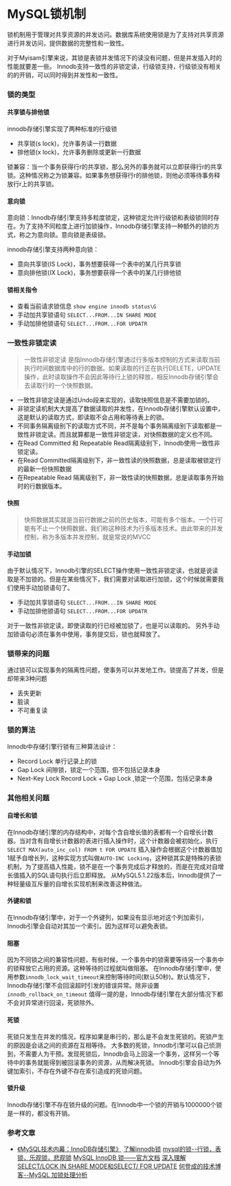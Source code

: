 MySQL锁机制
===



锁机制用于管理对共享资源的并发访问。数据库系统使用锁是为了支持对共享资源进行并发访问，提供数据的完整性和一致性。

对于Myisam引擎来说，其锁是表锁并发情况下的读没有问题，但是并发插入时的性能就要差一些。
Innodb支持一致性的非锁定读，行级锁支持，行级锁没有相关的的开销，可以同时得到并发性和一致性。

### 锁的类型

#### 共享锁与排他锁
innodb存储引擎实现了两种标准的行级锁
- 共享锁(s lock)，允许事务读一行数据
- 排他锁(x lock)，允许事务删除或更新一行数据

锁兼容：当一个事务获得行r的共享锁，那么另外的事务就可以立即获得行r的共享锁。这种情况称之为锁兼容。如果事务想获得行r的排他锁，则他必须等待事务释放行r上的共享锁。

#### 意向锁
意向锁：Innodb存储引擎支持多粒度锁定，这种锁定允许行级锁和表级锁同时存在。为了支持不同粒度上进行加锁操作，Innodb存储引擎支持一种额外的锁的方式，称之为意向锁。意向锁是表级锁。

innodb存储引擎支持两种意向锁：
- 意向共享锁(IS Lock)，事务想要获得一个表中的某几行共享锁
- 意向排他锁(IX Lock)，事务想要获得一个表中的某几行排他锁

#### 锁相关指令
- 查看当前请求锁信息
`show engine innodb status\G`
- 手动加共享锁语句
`SELECT...FROM...IN SHARE MODE`
- 手动加排他锁语句
`SELECT...FROM...FOR UPDATR`

### 一致性非锁定读

> 一致性非锁定读 是指Innodb存储引擎通过行多版本控制的方式来读取当前执行时间数据库中的行的数据。如果读取的行正在执行DELETE，UPDATE操作，此时读取操作不会因此等待行上锁的释放，相反Innodb存储引擎会去读取行的一个快照数据。

- 一致性非锁定读是通过Undo段来实现的，读取快照信息是不需要加锁的。
- 非锁定读机制大大提高了数据读取的并发性，在Innodb存储引擎默认设置中，这是默认的读取方式，即读取不会占用和等待表上的锁。
- 不同事务隔离级别下的读取方式不同，并不是每个事务隔离级别下读取都是一致性非锁定读。而且就算都是一致性非锁定读，对快照数据的定义也不同。
- 在Read Committed 和 Repeatable Read隔离级别下，Innodb使用一致性非锁定读。
- 在Read Committed隔离级别下，非一致性读的快照数据，总是读取被锁定行的最新一份快照数据
- 在Repeatable Read 隔离级别下，非一致性读的快照数据，总是读取事务开始时的行数据版本。

#### 快照
>快照数据其实就是当前行数据之前的历史版本，可能有多个版本。一个行可能有不止一个快照数据，我们称这种技术为行多版本技术。由此带来的并发控制，称为多版本并发控制，就是常说的MVCC

#### 手动加锁
由于默认情况下，Innodb引擎的SELECT操作使用一致性非锁定读，也就是说读取是不加锁的。但是在某些情况下，我们需要对读取进行加锁，这个时候就需要我们使用手动加锁语句了。

- 手动加共享锁语句
`SELECT...FROM...IN SHARE MODE`
- 手动加排他锁语句
`SELECT...FROM...FOR UPDATR`

对于一致性非锁定读，即使读取的行已经被加锁了，也是可以读取的。
另外手动加锁语句必须在事务中使用，事务提交后，锁也就释放了。

### 锁带来的问题
通过锁可以实现事务的隔离性问题，使事务可以并发地工作。锁提高了并发，但是却带来3种问题
- 丢失更新
- 脏读
- 不可重复读

### 锁的算法
Innodb中存储引擎行锁有三种算法设计：
- Record Lock
单行记录上的锁
- Gap Lock
间隙锁，锁定一个范围，但不包括记录本身
- Next-Key Lock
Record Lock + Gap Lock ,锁定一个范围，包括记录本身

### 其他相关问题

#### 自增长和锁
在Innodb存储引擎的内存结构中，对每个含自增长值的表都有一个自增长计数器。当对含有自增长计数器的表进行插入操作时，这个计数器会被初始化，执行`SELECT MAX(auto_inc_col) FROM t FOR UPDATE`
插入操作会根据这个计数器值加1赋予自增长列，这种实现方式叫做`AUTO-INC Locking`，这种锁其实是特殊的表锁机制，为了提高插入性能，锁不是在一个事务完成后才释放的，而是在完成对自增长值插入的SQL语句执行后立即释放。
从MySQL5.1.22版本后，Innodb提供了一种轻量级互斥量的自增长实现机制来改善这种做法。

#### 外键和锁
在Innodb存储引擎中，对于一个外键列，如果没有显示地对这个列加索引，Innodb引擎会自动对其加一个索引。因为这样可以避免表锁。

#### 阻塞
因为不同锁之间的兼容性问题，有些时候，一个事务中的锁需要等待另一个事务中的锁释放它占用的资源。这种等待的过程就叫做阻塞。
在Innodb存储引擎中，使用参数`innodb_lock_wait_timeout`来控制等待时间(默认50秒)。默认情况下，Innodb存储引擎不会回滚超时引发的错误异常。除非设置`innodb_rollback_on_timeout`
值得一提的是，Innodb存储引擎在大部分情况下都不会对异常进行回滚，死锁除外。

#### 死锁
死锁只发生在并发的情况，程序如果是串行的，那么是不会发生死锁的。死锁产生的原因是会话之间的资源在互相等待。
大多数的死锁，Innodb引擎可以自己侦测到，不需要人为干预。发现死锁后，Innodb会马上回滚一个事务，这样另一个等待中的事务就能得到被回滚事务的资源，从而解决死锁。
Innodb引擎会自动为外键加索引，不存在外键不存在索引造成的死锁问题。

#### 锁升级
Innodb存储引擎不存在锁升级的问题。在Innodb中一个锁的开销与1000000个锁是一样的，都没有开销。

### 参考文章
- [《MySQL技术内幕：InnoDB存储引擎》](https://baike.baidu.com/item/MySQL%E6%8A%80%E6%9C%AF%E5%86%85%E5%B9%95%EF%BC%9AInnoDB%E5%AD%98%E5%82%A8%E5%BC%95%E6%93%8E/8118300)
[了解innodb锁](https://www.cnblogs.com/janehoo/p/5603983.html)
[mysql的锁--行锁，表锁，乐观锁，悲观锁](https://www.cnblogs.com/deliver/p/5730616.html)
[MySQL InnoDB 锁——官方文档](https://segmentfault.com/a/1190000014071758)
[深入理解SELECT/LOCK IN SHARE MODE和SELECT/ FOR UPDATE](https://blog.csdn.net/cug_jiang126com/article/details/50544728)
[何登成的技术博客--MySQL 加锁处理分析](http://hedengcheng.com/?p=771)